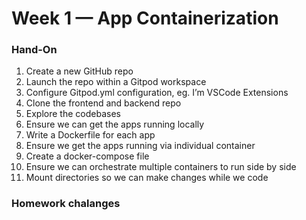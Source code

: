 # Week 1 — App Containerization




### Hand-On

1. Create a new GitHub repo
2. Launch the repo within a Gitpod workspace
3. Configure Gitpod.yml configuration, eg. I’m VSCode Extensions
4. Clone the frontend and backend repo
5. Explore the codebases
6. Ensure we can get the apps running locally
7. Write a Dockerfile for each app
8. Ensure we get the apps running via individual container
9. Create a docker-compose file
10. Ensure we can orchestrate multiple containers to run side by side
11. Mount directories so we can make changes while we code



### Homework chalanges 
